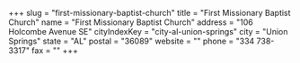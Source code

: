 +++
slug = "first-missionary-baptist-church"
title = "First Missionary Baptist Church"
name = "First Missionary Baptist Church"
address = "106 Holcombe Avenue SE"
cityIndexKey = "city-al-union-springs"
city = "Union Springs"
state = "AL"
postal = "36089"
website = ""
phone = "334 738-3317"
fax = ""
+++
